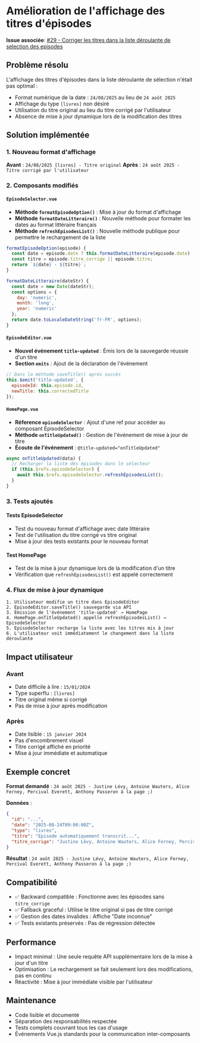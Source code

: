 # Amélioration de l'affichage des titres d'épisodes

**Issue associée**: [#29 - Corriger les titres dans la liste déroulante de selection des episodes](https://github.com/castorfou/back-office-lmelp/issues/29)

## Problème résolu

L'affichage des titres d'épisodes dans la liste déroulante de sélection n'était pas optimal :
- Format numérique de la date : `24/08/2025` au lieu de `24 août 2025`
- Affichage du type `[livres]` non désiré
- Utilisation du titre original au lieu du titre corrigé par l'utilisateur
- Absence de mise à jour dynamique lors de la modification des titres

## Solution implémentée

### 1. Nouveau format d'affichage

**Avant** : `24/08/2025 [livres] - Titre original`
**Après** : `24 août 2025 - Titre corrigé par l'utilisateur`

### 2. Composants modifiés

#### `EpisodeSelector.vue`
- **Méthode `formatEpisodeOption()`** : Mise à jour du format d'affichage
- **Méthode `formatDateLitteraire()`** : Nouvelle méthode pour formater les dates au format littéraire français
- **Méthode `refreshEpisodesList()`** : Nouvelle méthode publique pour permettre le rechargement de la liste

```javascript
formatEpisodeOption(episode) {
  const date = episode.date ? this.formatDateLitteraire(episode.date) : 'Date inconnue';
  const titre = episode.titre_corrige || episode.titre;
  return `${date} - ${titre}`;
}

formatDateLitteraire(dateStr) {
  const date = new Date(dateStr);
  const options = {
    day: 'numeric',
    month: 'long',
    year: 'numeric'
  };
  return date.toLocaleDateString('fr-FR', options);
}
```

#### `EpisodeEditor.vue`
- **Nouvel événement `title-updated`** : Émis lors de la sauvegarde réussie d'un titre
- **Section `emits`** : Ajout de la déclaration de l'événement

```javascript
// Dans la méthode saveTitle() après succès
this.$emit('title-updated', {
  episodeId: this.episode.id,
  newTitle: this.correctedTitle
});
```

#### `HomePage.vue`
- **Réference `episodeSelector`** : Ajout d'une ref pour accéder au composant EpisodeSelector
- **Méthode `onTitleUpdated()`** : Gestion de l'événement de mise à jour de titre
- **Écoute de l'événement** : `@title-updated="onTitleUpdated"`

```javascript
async onTitleUpdated(data) {
  // Recharger la liste des épisodes dans le sélecteur
  if (this.$refs.episodeSelector) {
    await this.$refs.episodeSelector.refreshEpisodesList();
  }
}
```

### 3. Tests ajoutés

#### Tests EpisodeSelector
- Test du nouveau format d'affichage avec date littéraire
- Test de l'utilisation du titre corrigé vs titre original
- Mise à jour des tests existants pour le nouveau format

#### Test HomePage
- Test de la mise à jour dynamique lors de la modification d'un titre
- Vérification que `refreshEpisodesList()` est appelé correctement

### 4. Flux de mise à jour dynamique

```
1. Utilisateur modifie un titre dans EpisodeEditor
2. EpisodeEditor.saveTitle() sauvegarde via API
3. Émission de l'événement 'title-updated' → HomePage
4. HomePage.onTitleUpdated() appelle refreshEpisodesList() → EpisodeSelector
5. EpisodeSelector recharge la liste avec les titres mis à jour
6. L'utilisateur voit immédiatement le changement dans la liste déroulante
```

## Impact utilisateur

### Avant
- Date difficile à lire : `15/01/2024`
- Type superflu : `[livres]`
- Titre original même si corrigé
- Pas de mise à jour après modification

### Après
- Date lisible : `15 janvier 2024`
- Pas d'encombrement visuel
- Titre corrigé affiché en priorité
- Mise à jour immédiate et automatique

## Exemple concret

**Format demandé** : `24 août 2025 - Justine Lévy, Antoine Wauters, Alice Ferney, Percival Everett, Anthony Passeron à la page ;)`

**Données** :
```json
{
  "id": "...",
  "date": "2025-08-24T09:00:00Z",
  "type": "livres",
  "titre": "Episode automatiquement transcrit...",
  "titre_corrige": "Justine Lévy, Antoine Wauters, Alice Ferney, Percival Everett, Anthony Passeron à la page ;)"
}
```

**Résultat** : `24 août 2025 - Justine Lévy, Antoine Wauters, Alice Ferney, Percival Everett, Anthony Passeron à la page ;)`

## Compatibilité

- ✅ Backward compatible : Fonctionne avec les épisodes sans `titre_corrige`
- ✅ Fallback graceful : Utilise le titre original si pas de titre corrigé
- ✅ Gestion des dates invalides : Affiche "Date inconnue"
- ✅ Tests existants préservés : Pas de régression détectée

## Performance

- Impact minimal : Une seule requête API supplémentaire lors de la mise à jour d'un titre
- Optimisation : Le rechargement se fait seulement lors des modifications, pas en continu
- Réactivité : Mise à jour immédiate visible par l'utilisateur

## Maintenance

- Code lisible et documenté
- Séparation des responsabilités respectée
- Tests complets couvrant tous les cas d'usage
- Événements Vue.js standards pour la communication inter-composants
